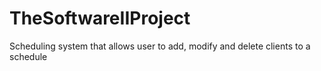 # TheSoftwareIIProject
Scheduling system that allows user to add, modify and delete clients to a schedule 
